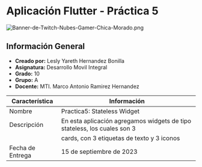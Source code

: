 # Aplicación Flutter - Práctica 5

![Banner-de-Twitch-Nubes-Gamer-Chica-Morado.png](https://i.postimg.cc/15q3LFXF/Banner-de-Twitch-Nubes-Gamer-Chica-Morado.png)

## Información General

- **Creado por:** Lesly Yareth Hernandez Bonilla
- **Asignatura:** Desarrollo Movil Integral
- **Grado:** 10
- **Grupo:** A
- **Docente:** MTI. Marco Antonio Ramirez Hernandez


| Característica         | Información                                                              |
|------------------------|--------------------------------------------------------------------------|
| Nombre                 | Practica5: Stateless Widget                                              |
| Descripción            | En esta aplicación agregamos widgets de tipo stateless, los cuales son 3 |
|                        | cards, con 3 etiquetas de texto y 3 iconos                               |
| Fecha de Entrega       | 15 de septiembre de 2023                                                 |
